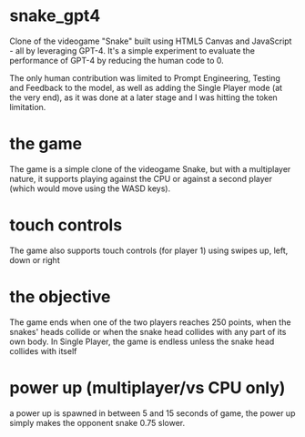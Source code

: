 # snake_gpt4
Clone of the videogame "Snake" built using HTML5 Canvas and JavaScript - all by leveraging GPT-4. It's a simple experiment to evaluate the performance of GPT-4 by reducing the human code to 0.

The only human contribution was limited to Prompt Engineering, Testing and Feedback to the model, as well as adding the Single Player mode (at the very end), as it was done at a later stage and I was hitting the token limitation.

# the game
The game is a simple clone of the videogame Snake, but with a multiplayer nature, it supports playing against the CPU or against a second player (which would move using the WASD keys).

# touch controls
The game also supports touch controls (for player 1) using swipes up, left, down or right

# the objective
The game ends when one of the two players reaches 250 points, when the snakes' heads collide or when the snake head collides with any part of its own body. In Single Player, the game is endless unless the snake head collides with itself

# power up (multiplayer/vs CPU only)
a power up is spawned in between 5 and 15 seconds of game, the power up simply makes the opponent snake 0.75 slower.
